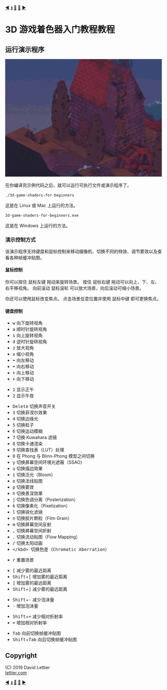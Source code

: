 [:arrow_backward:](building-the-demo.md)
[:arrow_double_up:](../README.md)
[:arrow_up_small:](#)
[:arrow_down_small:](#copyright)
[:arrow_forward:](reference-frames.md)

# 3D 游戏着色器入门教程教程

## 运行演示程序

<p align="center">
<img src="../resources/images/y5XcReP.gif" alt="运行演示程序" title="运行演示程序">
</p>

在你编译完示例代码之后，就可以运行可执行文件或演示程序了。

```bash
./3d-game-shaders-for-beginners
```

这是在 Linux 或 Mac 上运行的方法。

```bash
3d-game-shaders-for-beginners.exe
```

这是在 Windows 上运行的方法。


### 演示控制方式

该演示程序支持键盘和鼠标控制来移动摄像机、切换不同的特效、调节雾效以及查看各种帧缓冲贴图。

#### 鼠标控制

你可以按住 <kbd>鼠标左键</kbd> 拖动来旋转场景。
按住 <kbd>鼠标右键</kbd> 拖动可以向上、下、左、右平移视角。
向前滚动 <kbd>鼠标滚轮</kbd> 可以放大场景，向后滚动可缩小场景。

你还可以使用鼠标改变焦点。
点击场景任意位置并使用 <kbd>鼠标中键</kbd> 即可更换焦点。


#### 键盘控制

- <kbd>w</kbd> 向下旋转视角
- <kbd>a</kbd> 顺时针旋转视角
- <kbd>s</kbd> 向上旋转视角
- <kbd>d</kbd> 逆时针旋转视角
- <kbd>z</kbd> 放大视角
- <kbd>x</kbd> 缩小视角
- <kbd>⬅</kbd> 向左移动
- <kbd>➡</kbd> 向右移动
- <kbd>⬆</kbd> 向上移动
- <kbd>⬇</kbd> 向下移动

<p></p>

- <kbd>1</kbd> 显示正午
- <kbd>2</kbd> 显示午夜

<p></p>


- <kbd>Delete</kbd> 切换声音开关
- <kbd>3</kbd> 切换菲涅尔效果
- <kbd>4</kbd> 切换边缘光
- <kbd>5</kbd> 切换粒子
- <kbd>6</kbd> 切换运动模糊
- <kbd>7</kbd> 切换 Kuwahara 滤镜
- <kbd>8</kbd> 切换卡通渲染
- <kbd>9</kbd> 切换查找表（LUT）处理
- <kbd>0</kbd> 在 Phong 与 Blinn-Phong 模型之间切换
- <kbd>y</kbd> 切换屏幕空间环境光遮蔽（SSAO）
- <kbd>u</kbd> 切换描边效果
- <kbd>i</kbd> 切换泛光（Bloom）
- <kbd>o</kbd> 切换法线贴图
- <kbd>p</kbd> 切换雾效
- <kbd>h</kbd> 切换景深效果
- <kbd>j</kbd> 切换色调分离（Posterization）
- <kbd>k</kbd> 切换像素化（Pixelization）
- <kbd>l</kbd> 切换锐化滤镜
- <kbd>n</kbd> 切换胶片颗粒（Film Grain）
- <kbd>m</kbd> 切换屏幕空间反射
- <kbd>,</kbd> 切换屏幕空间折射
- <kbd>.</kbd> 切换流动贴图（Flow Mapping）
- <kbd>/</kbd> 切换太阳动画
- <kbd>\</kbd> 切换色差（Chromatic Aberration）

<p></p>

- <kbd>r</kbd> 重置场景

<p></p>

- <kbd>[</kbd> 减少雾的最近距离
- <kbd>Shift</kbd>+<kbd>[</kbd> 增加雾的最近距离
- <kbd>]</kbd> 增加雾的最远距离
- <kbd>Shift</kbd>+<kbd>]</kbd> 减少雾的最远距离

<p></p>

- <kbd>Shift</kbd>+<kbd>-</kbd> 减少泡沫量
- <kbd>-</kbd> 增加泡沫量

<p></p>

- <kbd>Shift</kbd>+<kbd>=</kbd> 减少相对折射率
- <kbd>=</kbd> 增加相对折射率

<p></p>

- <kbd>Tab</kbd> 向前切换帧缓冲贴图
- <kbd>Shift</kbd>+<kbd>Tab</kbd> 向后切换帧缓冲贴图

## Copyright

(C) 2019 David Lettier
<br>
[lettier.com](https://www.lettier.com)

[:arrow_backward:](building-the-demo.md)
[:arrow_double_up:](../README.md)
[:arrow_up_small:](#)
[:arrow_down_small:](#copyright)
[:arrow_forward:](reference-frames.md)
